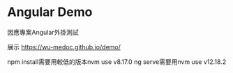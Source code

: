 # Angular Demo

因應專案Angular外掛測試

展示 https://wu-medoc.github.io/demo/

npm install需要用較低的版本nvm use v8.17.0
ng serve需要用nvm use v12.18.2
